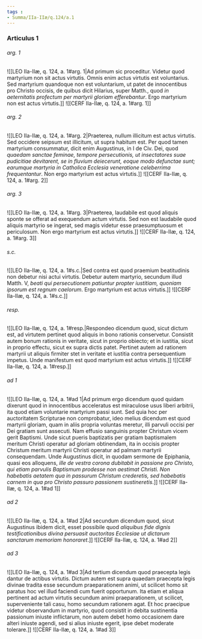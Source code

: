 ```yaml
---
tags : 
- Summa/IIa-IIæ/q.124/a.1
---
```


### Articulus 1

###### arg. 1
![[LEO IIa-IIæ, q. 124, a. 1#arg. 1|Ad primum sic proceditur. Videtur quod martyrium non sit actus virtutis. Omnis enim actus virtutis est voluntarius. Sed martyrium quandoque non est voluntarium, ut patet de innocentibus pro Christo occisis, de quibus dicit Hilarius, super Matth., quod *in aeternitatis profectum per martyrii gloriam efferebantur*. Ergo martyrium non est actus virtutis.]]
![[CERF IIa-IIæ, q. 124, a. 1#arg. 1]]

###### arg. 2
![[LEO IIa-IIæ, q. 124, a. 1#arg. 2|Praeterea, nullum illicitum est actus virtutis. Sed occidere seipsum est illicitum, ut supra habitum est. Per quod tamen martyrium consummatur, dicit enim Augustinus, in I de Civ. Dei, quod *quaedam sanctae feminae, tempore persecutionis, ut insectatores suae pudicitiae devitarent, se in fluvium deiecerunt, eoque modo defunctae sunt; earumque martyria in Catholica Ecclesia veneratione celeberrima frequentantur*. Non ergo martyrium est actus virtutis.]]
![[CERF IIa-IIæ, q. 124, a. 1#arg. 2]]

###### arg. 3
![[LEO IIa-IIæ, q. 124, a. 1#arg. 3|Praeterea, laudabile est quod aliquis sponte se offerat ad exequendum actum virtutis. Sed non est laudabile quod aliquis martyrio se ingerat, sed magis videtur esse praesumptuosum et periculosum. Non ergo martyrium est actus virtutis.]]
![[CERF IIa-IIæ, q. 124, a. 1#arg. 3]]

###### s.c.
![[LEO IIa-IIæ, q. 124, a. 1#s.c.|Sed contra est quod praemium beatitudinis non debetur nisi actui virtutis. Debetur autem martyrio, secundum illud Matth. V, *beati qui persecutionem patiuntur propter iustitiam, quoniam ipsorum est regnum caelorum*. Ergo martyrium est actus virtutis.]]
![[CERF IIa-IIæ, q. 124, a. 1#s.c.]]

###### resp.
![[LEO IIa-IIæ, q. 124, a. 1#resp.|Respondeo dicendum quod, sicut dictum est, ad virtutem pertinet quod aliquis in bono rationis conservetur. Consistit autem bonum rationis in veritate, sicut in proprio obiecto; et in iustitia, sicut in proprio effectu, sicut ex supra dictis patet. Pertinet autem ad rationem martyrii ut aliquis firmiter stet in veritate et iustitia contra persequentium impetus. Unde manifestum est quod martyrium est actus virtutis.]]
![[CERF IIa-IIæ, q. 124, a. 1#resp.]]

###### ad 1
![[LEO IIa-IIæ, q. 124, a. 1#ad 1|Ad primum ergo dicendum quod quidam dixerunt quod in innocentibus acceleratus est miraculose usus liberi arbitrii, ita quod etiam voluntarie martyrium passi sunt. Sed quia hoc per auctoritatem Scripturae non comprobatur, ideo melius dicendum est quod martyrii gloriam, quam in aliis propria voluntas meretur, illi parvuli occisi per Dei gratiam sunt assecuti. Nam effusio sanguinis propter Christum vicem gerit Baptismi. Unde sicut pueris baptizatis per gratiam baptismalem meritum Christi operatur ad gloriam obtinendam, ita in occisis propter Christum meritum martyrii Christi operatur ad palmam martyrii consequendam. Unde Augustinus dicit, in quodam sermone de Epiphania, quasi eos alloquens, *ille de vestra corona dubitabit in passione pro Christo, qui etiam parvulis Baptismum prodesse non aestimat Christi. Non habebatis aetatem qua in passurum Christum crederetis, sed habebatis carnem in qua pro Christo passuro passionem sustineretis*.]]
![[CERF IIa-IIæ, q. 124, a. 1#ad 1]]

###### ad 2
![[LEO IIa-IIæ, q. 124, a. 1#ad 2|Ad secundum dicendum quod, sicut Augustinus ibidem dicit, esset possibile quod *aliquibus fide dignis testificationibus divina persuasit auctoritas Ecclesiae ut dictarum sanctarum memoriam honoraret*.]]
![[CERF IIa-IIæ, q. 124, a. 1#ad 2]]

###### ad 3
![[LEO IIa-IIæ, q. 124, a. 1#ad 3|Ad tertium dicendum quod praecepta legis dantur de actibus virtutis. Dictum autem est supra quaedam praecepta legis divinae tradita esse secundum praeparationem animi, ut scilicet homo sit paratus hoc vel illud faciendi cum fuerit opportunum. Ita etiam et aliqua pertinent ad actum virtutis secundum animi praeparationem, ut scilicet, superveniente tali casu, homo secundum rationem agat. Et hoc praecipue videtur observandum in martyrio, quod consistit in debita sustinentia passionum iniuste inflictarum, non autem debet homo occasionem dare alteri iniuste agendi, sed si alius iniuste egerit, ipse debet moderate tolerare.]]
![[CERF IIa-IIæ, q. 124, a. 1#ad 3]]

